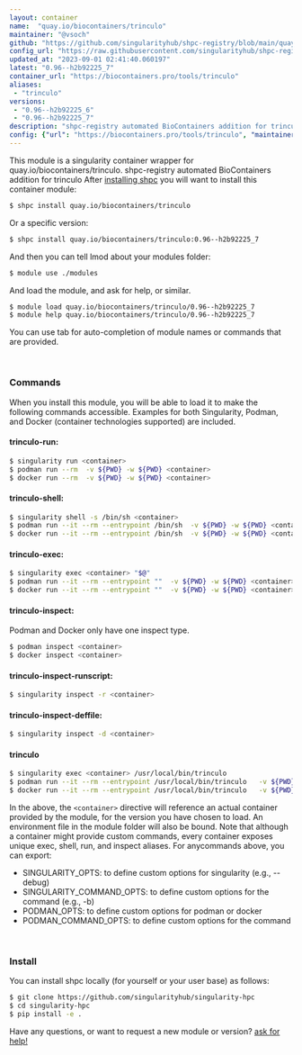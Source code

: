 ```yaml
---
layout: container
name:  "quay.io/biocontainers/trinculo"
maintainer: "@vsoch"
github: "https://github.com/singularityhub/shpc-registry/blob/main/quay.io/biocontainers/trinculo/container.yaml"
config_url: "https://raw.githubusercontent.com/singularityhub/shpc-registry/main/quay.io/biocontainers/trinculo/container.yaml"
updated_at: "2023-09-01 02:41:40.060197"
latest: "0.96--h2b92225_7"
container_url: "https://biocontainers.pro/tools/trinculo"
aliases:
 - "trinculo"
versions:
 - "0.96--h2b92225_6"
 - "0.96--h2b92225_7"
description: "shpc-registry automated BioContainers addition for trinculo"
config: {"url": "https://biocontainers.pro/tools/trinculo", "maintainer": "@vsoch", "description": "shpc-registry automated BioContainers addition for trinculo", "latest": {"0.96--h2b92225_7": "sha256:e1f48735941ddb1501e5e0e4ef6e940a924f38a2d83a4b1b34738806e792ab32"}, "tags": {"0.96--h2b92225_6": "sha256:eb8160f618b752e153ada51f1900255493a994fe5d71d26810f4883e2444ac9a", "0.96--h2b92225_7": "sha256:e1f48735941ddb1501e5e0e4ef6e940a924f38a2d83a4b1b34738806e792ab32"}, "docker": "quay.io/biocontainers/trinculo", "aliases": {"trinculo": "/usr/local/bin/trinculo"}}
---
```


This module is a singularity container wrapper for quay.io/biocontainers/trinculo.
shpc-registry automated BioContainers addition for trinculo
After [installing shpc](#install) you will want to install this container module:


```bash
$ shpc install quay.io/biocontainers/trinculo
```

Or a specific version:

```bash
$ shpc install quay.io/biocontainers/trinculo:0.96--h2b92225_7
```

And then you can tell lmod about your modules folder:

```bash
$ module use ./modules
```

And load the module, and ask for help, or similar.

```bash
$ module load quay.io/biocontainers/trinculo/0.96--h2b92225_7
$ module help quay.io/biocontainers/trinculo/0.96--h2b92225_7
```

You can use tab for auto-completion of module names or commands that are provided.

<br>

### Commands

When you install this module, you will be able to load it to make the following commands accessible.
Examples for both Singularity, Podman, and Docker (container technologies supported) are included.

#### trinculo-run:

```bash
$ singularity run <container>
$ podman run --rm  -v ${PWD} -w ${PWD} <container>
$ docker run --rm  -v ${PWD} -w ${PWD} <container>
```

#### trinculo-shell:

```bash
$ singularity shell -s /bin/sh <container>
$ podman run --it --rm --entrypoint /bin/sh  -v ${PWD} -w ${PWD} <container>
$ docker run --it --rm --entrypoint /bin/sh  -v ${PWD} -w ${PWD} <container>
```

#### trinculo-exec:

```bash
$ singularity exec <container> "$@"
$ podman run --it --rm --entrypoint ""  -v ${PWD} -w ${PWD} <container> "$@"
$ docker run --it --rm --entrypoint ""  -v ${PWD} -w ${PWD} <container> "$@"
```

#### trinculo-inspect:

Podman and Docker only have one inspect type.

```bash
$ podman inspect <container>
$ docker inspect <container>
```

#### trinculo-inspect-runscript:

```bash
$ singularity inspect -r <container>
```

#### trinculo-inspect-deffile:

```bash
$ singularity inspect -d <container>
```


#### trinculo

```bash
$ singularity exec <container> /usr/local/bin/trinculo
$ podman run --it --rm --entrypoint /usr/local/bin/trinculo   -v ${PWD} -w ${PWD} <container> -c " $@"
$ docker run --it --rm --entrypoint /usr/local/bin/trinculo   -v ${PWD} -w ${PWD} <container> -c " $@"
```



In the above, the `<container>` directive will reference an actual container provided
by the module, for the version you have chosen to load. An environment file in the
module folder will also be bound. Note that although a container
might provide custom commands, every container exposes unique exec, shell, run, and
inspect aliases. For anycommands above, you can export:

 - SINGULARITY_OPTS: to define custom options for singularity (e.g., --debug)
 - SINGULARITY_COMMAND_OPTS: to define custom options for the command (e.g., -b)
 - PODMAN_OPTS: to define custom options for podman or docker
 - PODMAN_COMMAND_OPTS: to define custom options for the command

<br>

### Install

You can install shpc locally (for yourself or your user base) as follows:

```bash
$ git clone https://github.com/singularityhub/singularity-hpc
$ cd singularity-hpc
$ pip install -e .
```

Have any questions, or want to request a new module or version? [ask for help!](https://github.com/singularityhub/singularity-hpc/issues)